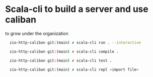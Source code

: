 # Scala-cli to build a server and use caliban

to grow under the organization

```sh
  zio-http-caliban git:(main) ✗ scala-cli run . --interactive 
```

```sh
  zio-http-caliban git:(main) ✗ scala-cli compile .
```

```sh
  zio-http-caliban git:(main) ✗ scala-cli test .
```

```sh
  zio-http-caliban git:(main) ✗ scala-cli repl <import file>
```
